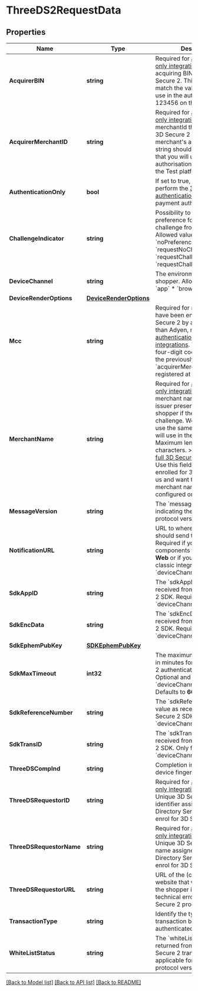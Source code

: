 # ThreeDS2RequestData

## Properties

Name | Type | Description | Notes
------------ | ------------- | ------------- | -------------
**AcquirerBIN** | **string** | Required for [authentication-only integration](https://docs.adyen.com/checkout/3d-secure/other-3ds-flows/authentication-only). The acquiring BIN enrolled for 3D Secure 2. This string should match the value that you will use in the authorisation. Use 123456 on the Test platform. | [optional] 
**AcquirerMerchantID** | **string** | Required for [authentication-only integration](https://docs.adyen.com/checkout/3d-secure/other-3ds-flows/authentication-only). The merchantId that is enrolled for 3D Secure 2 by the merchant&#39;s acquirer. This string should match the value that you will use in the authorisation. Use 123456 on the Test platform. | [optional] 
**AuthenticationOnly** | **bool** | If set to true, you will only perform the [3D Secure 2 authentication](https://docs.adyen.com/checkout/3d-secure/other-3ds-flows/authentication-only), and not the payment authorisation. | [optional] 
**ChallengeIndicator** | **string** | Possibility to specify a preference for receiving a challenge from the issuer. Allowed values: * &#x60;noPreference&#x60; * &#x60;requestNoChallenge&#x60; * &#x60;requestChallenge&#x60; * &#x60;requestChallengeAsMandate&#x60;  | [optional] 
**DeviceChannel** | **string** | The environment of the shopper. Allowed values: * &#x60;app&#x60; * &#x60;browser&#x60; | 
**DeviceRenderOptions** | [**DeviceRenderOptions**](DeviceRenderOptions.md) |  | [optional] 
**Mcc** | **string** | Required for merchants that have been enrolled for 3D Secure 2 by another party than Adyen, mostly [authentication-only integrations](https://docs.adyen.com/checkout/3d-secure/other-3ds-flows/authentication-only). The &#x60;mcc&#x60; is a four-digit code with which the previously given &#x60;acquirerMerchantID&#x60; is registered at the scheme. | [optional] 
**MerchantName** | **string** | Required for [authentication-only integration](https://docs.adyen.com/checkout/3d-secure/other-3ds-flows/authentication-only). The merchant name that the issuer presents to the shopper if they get a challenge. We recommend to use the same value that you will use in the authorization. Maximum length is 40 characters. &gt; Optional for a [full 3D Secure 2 integration](https://docs.adyen.com/checkout/3d-secure/native-3ds2/api-integration). Use this field if you are enrolled for 3D Secure 2 with us and want to override the merchant name already configured on your account. | [optional] 
**MessageVersion** | **string** | The &#x60;messageVersion&#x60; value indicating the 3D Secure 2 protocol version. | [optional] 
**NotificationURL** | **string** | URL to where the issuer should send the &#x60;CRes&#x60;. Required if you are not using components for &#x60;channel&#x60; **Web** or if you are using classic integration &#x60;deviceChannel&#x60; **browser**. | [optional] 
**SdkAppID** | **string** | The &#x60;sdkAppID&#x60; value as received from the 3D Secure 2 SDK. Required for &#x60;deviceChannel&#x60; set to **app**. | [optional] 
**SdkEncData** | **string** | The &#x60;sdkEncData&#x60; value as received from the 3D Secure 2 SDK. Required for &#x60;deviceChannel&#x60; set to **app**. | [optional] 
**SdkEphemPubKey** | [**SDKEphemPubKey**](SDKEphemPubKey.md) |  | [optional] 
**SdkMaxTimeout** | **int32** | The maximum amount of time in minutes for the 3D Secure 2 authentication process. Optional and only for &#x60;deviceChannel&#x60; set to **app**. Defaults to **60** minutes. | [optional] 
**SdkReferenceNumber** | **string** | The &#x60;sdkReferenceNumber&#x60; value as received from the 3D Secure 2 SDK. Only for &#x60;deviceChannel&#x60; set to **app**. | [optional] 
**SdkTransID** | **string** | The &#x60;sdkTransID&#x60; value as received from the 3D Secure 2 SDK. Only for &#x60;deviceChannel&#x60; set to **app**. | [optional] 
**ThreeDSCompInd** | **string** | Completion indicator for the device fingerprinting. | [optional] 
**ThreeDSRequestorID** | **string** | Required for [authentication-only integration](https://docs.adyen.com/checkout/3d-secure/other-3ds-flows/authentication-only) for Visa. Unique 3D Secure requestor identifier assigned by the Directory Server when you enrol for 3D Secure 2. | [optional] 
**ThreeDSRequestorName** | **string** | Required for [authentication-only integration](https://docs.adyen.com/checkout/3d-secure/other-3ds-flows/authentication-only) for Visa. Unique 3D Secure requestor name assigned by the Directory Server when you enrol for 3D Secure 2. | [optional] 
**ThreeDSRequestorURL** | **string** | URL of the (customer service) website that will be shown to the shopper in case of technical errors during the 3D Secure 2 process. | [optional] 
**TransactionType** | **string** | Identify the type of the transaction being authenticated. | [optional] 
**WhiteListStatus** | **string** | The &#x60;whiteListStatus&#x60; value returned from a previous 3D Secure 2 transaction, only applicable for 3D Secure 2 protocol version 2.2.0. | [optional] 

[[Back to Model list]](../README.md#documentation-for-models) [[Back to API list]](../README.md#documentation-for-api-endpoints) [[Back to README]](../README.md)


